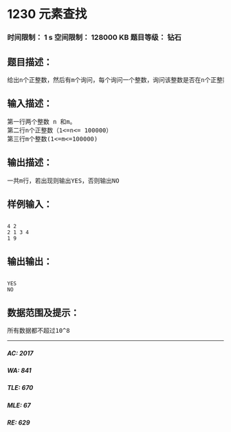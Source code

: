 # 1230 元素查找   
### 时间限制： 1 s     空间限制： 128000 KB     题目等级： 钻石  
## 题目描述：  

<pre>
给出n个正整数，然后有m个询问，每个询问一个整数，询问该整数是否在n个正整数中出现过。
</pre>
  
  
## 输入描述：  

<pre>
第一行两个整数 n 和m。
第二行n个正整数（1<=n<= 100000）
第三行m个整数(1<=m<=100000)
</pre>
  
  
## 输出描述：  

<pre>
一共m行，若出现则输出YES，否则输出NO
</pre>
  
  
## 样例输入：  

<pre><code>
4 2
2 1 3 4
1 9
</code></pre>
  
  
## 输出输出：  

<pre><code>
YES
NO
</code></pre>
  
  
## 数据范围及提示：  

<pre>
所有数据都不超过10^8
</pre>
  
  
***  

##### AC: 2017  
##### WA: 841  
##### TLE: 670  
##### MLE: 67  
##### RE: 629  
